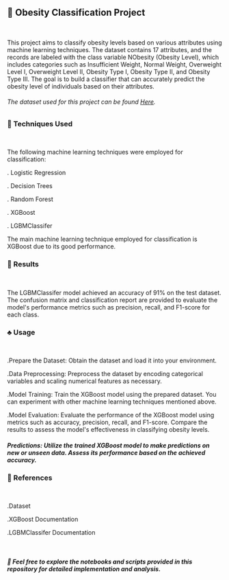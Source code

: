 ## :pushpin: Obesity Classification Project
<br>

 This project aims to classify obesity levels based on various attributes using machine learning techniques.
 The dataset contains 17 attributes, and the records are labeled with the class variable NObesity (Obesity Level),
 which includes categories such as Insufficient Weight, Normal Weight, Overweight Level I, Overweight Level II, Obesity Type I, Obesity Type II, and Obesity Type III. 
 The goal is to build a classifier that can accurately predict the obesity level of individuals based on their attributes.

 ###### The dataset used for this project can be found <a href="https://www.kaggle.com/competitions/playground-series-s4e2/data">Here</a>.

### 📝 Techniques Used
<br>

The following machine learning techniques were employed for classification:

. Logistic Regression

. Decision Trees

. Random Forest

. XGBoost

. LGBMClassifer

The main machine learning technique employed for classification is XGBoost due to its good performance.

### 🧠 Results
<br>

The LGBMClassifer model achieved an accuracy of 91% on the test dataset. 
The confusion matrix and classification report are provided to evaluate the model's performance metrics such as precision, recall, and F1-score for each class.

### ♣️ Usage

<br>

.Prepare the Dataset: Obtain the dataset and load it into your environment.

.Data Preprocessing: Preprocess the dataset by encoding categorical variables and scaling numerical features as necessary.

.Model Training: Train the XGBoost model using the prepared dataset. You can experiment with other machine learning techniques mentioned above.

.Model Evaluation: Evaluate the performance of the XGBoost model using metrics such as accuracy, precision, recall, and F1-score. Compare the results to assess the model's effectiveness in classifying obesity levels.

##### Predictions: Utilize the trained XGBoost model to make predictions on new or unseen data. Assess its performance based on the achieved accuracy.

### 🙋 References
<br>

.Dataset


.XGBoost Documentation


.LGBMClassifer Documentation

<br>

##### 🤝 Feel free to explore the notebooks and scripts provided in this repository for detailed implementation and analysis.
